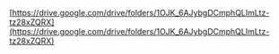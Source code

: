[https://drive.google.com/drive/folders/1OJK_6AJybgDCmphQLImLtz-tz28xZQRX](https://drive.google.com/drive/folders/1OJK_6AJybgDCmphQLImLtz-tz28xZQRX)
